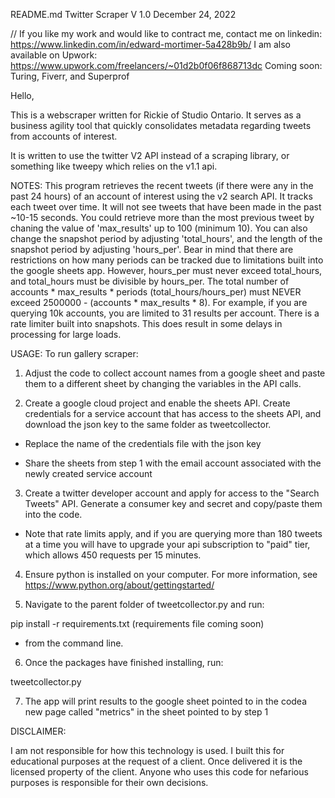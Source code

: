 README.md 
Twitter Scraper V 1.0
December 24, 2022

//
If you like my work and would like to contract me, contact me on linkedin: 
https://www.linkedin.com/in/edward-mortimer-5a428b9b/
I am also available on Upwork:
https://www.upwork.com/freelancers/~01d2b0f06f868713dc
Coming soon: Turing, Fiverr, and Superprof

Hello, 

This is a webscraper written for Rickie of Studio Ontario. It serves as a business agility tool that quickly consolidates metadata regarding tweets from accounts of interest. 

It is written to use the twitter V2 API instead of a scraping library, or something like tweepy which relies on the v1.1 api. 

NOTES: 
This program retrieves the recent tweets (if there were any in the past 24 hours) of an account of interest using the v2 search API. It tracks each tweet over time. It will not see tweets that have been made in the past ~10-15 seconds. 
You could retrieve more than the most previous tweet by chaning the value of 'max_results' up to 100 (minimum 10).
You can also change the snapshot period by adjusting 'total_hours', and the length of the snapshot period by adjusting 'hours_per'.  Bear in mind that there are restrictions on how many periods can be tracked due to limitations built into the google sheets app. 
However, hours_per must never exceed total_hours, and total_hours must be divisible by hours_per. The total number of accounts * max_results * periods (total_hours/hours_per) must NEVER exceed 2500000 - (accounts * max_results * 8). For example, if you are querying 10k accounts, you are limited to 31 results per account. 
There is a rate limiter built into snapshots. This does result in some delays in processing for large loads. 



USAGE: 
To run gallery scraper: 

1. Adjust the code to collect account names from a google sheet and paste them to a different sheet by changing the variables in the API calls. 

2. Create a google cloud project and enable the sheets API. Create credentials for a service account that has access to the sheets API, and download the json key to the same folder as tweetcollector.

- Replace the name of the credentials file with the json key 

- Share the sheets from step 1 with the email account associated with the newly created service account 

3. Create a twitter developer account and apply for access to the "Search Tweets" API. Generate a consumer key and secret and copy/paste them into the code. 

- Note that rate limits apply, and if you are querying more than 180 tweets at a time you will have to upgrade your api subscription to "paid" tier, which allows 450 requests per 15 minutes. 

4. Ensure python is installed on your computer. For more information, see https://www.python.org/about/gettingstarted/

5. Navigate to the parent folder of tweetcollector.py and run:

pip install -r requirements.txt (requirements file coming soon)

- from the command line. 

6. Once the packages have finished installing, run:

tweetcollector.py 

7. The app will print results to the google sheet pointed to in the codea new page called "metrics" in the sheet pointed to by step 1

DISCLAIMER: 

I am not responsible for how this technology is used. I built this for educational purposes at the request of a client. Once delivered it is the licensed property of the client. Anyone who uses this code for nefarious purposes is responsible for their own decisions. 